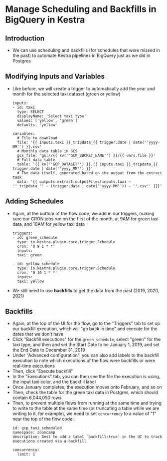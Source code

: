 # Manage Scheduling and Backfills in BigQuery in Kestra


## Introduction
- We can use scheduling and backfills (for schedules that were missed in the past) to automate Kestra pipelines in BigQuery just as we did in Postgres


## Modifying Inputs and Variables
- Like before, we will create a trigger to automatically add the year and month for the selected taxi dataset (green or yellow)
    ```YML
    inputs:
    - id: taxi
      type: SELECT
      displayName: 'Select taxi type'
      values: ['yellow', 'green']
      defaults: 'yellow'

    variables:
      # File to download
      file: '{{ inputs.taxi }}_tripdata_{{ trigger.date | date(''yyyy-MM'') }}.csv'
      # Monthly data table in GCS
      gcs_file: 'gs://{{ kv(''GCP_BUCKET_NAME'') }}/{{ vars.file }}'
      # Full data table
      table: '{{ kv(''GCP_DATASET'') }}.{{ inputs.taxi }}_tripdata_{{ trigger.date | date(''yyyy_MM'') }}'
      # The data itself, generated based on the output from the extract task
      data: '{{ outputs.extract.outputFiles[inputs.taxi ~ ''_tripdata_'' ~ (trigger.date | date(''yyyy-MM'')) ~ ''.csv'' ]}}'
    ```


## Adding Schedules
- Again, at the bottom of the flow code, we add in our triggers, making sure our CRON jobs run on the first of the month, at 9AM for green taxi data, and 10AM for yellow taxi data
    ```YML
    triggers:
    - id: green_schedule
      type: io.kestra.plugin.core.trigger.Schedule
      cron: '0 9 1 * *'
      inputs:
      taxi: green

    - id: yellow_schedule
      type: io.kestra.plugin.core.trigger.Schedule
      cron: '0 10 1 * *'
      inputs:
      taxi: yellow
    ```
- We still need to use **backfills** to get the data from the past (2019, 2020, 2021)


## Backfills
- Again, at the top of the UI for the flow, go to the "Triggers" tab to set up our backfill execution, which will "go back in time" and execute for the dates that we don't have
- Click "Backfill executions" for the `green_schedule`, select "green" for the taxi type, and then and set the Start Date to be January 1, 2019, and set the End Date to December 31, 2019
- Under "Advanced configuration", you can also add labels to the backfill execution to note which executions of the flow were backfills or were real-time executions
- Then, click "Execute backfill"
- In the "Executions" tab, you can then see the file the execution is using, the input taxi color, and the backfill label
- Once January completes, the execution moves onto February, and so on
- Then, check the table for the green taxi data in Postgres, which should contain 6,044,050 rows
- Then, to prevent multiple flows from running at the same time and trying to write to the table at the same time (or truncating a table while we are writing to it, for example), we need to set `concurrency` to a value of "1" near the top of the flow code:
    ```YML
    id: gcp_taxi_scheduled
    namespace: zoomcamp
    description: Best to add a label `backfill:true` in the UI to track executions created via a backfill

    concurrency:
      limit: 1
    ```
